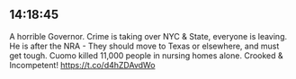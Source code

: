 ## 14:18:45
A horrible Governor. Crime is taking over NYC &amp; State, everyone is leaving. He is after the NRA - They should move to Texas or elsewhere, and must get tough. Cuomo killed 11,000 people in nursing homes alone. Crooked &amp; Incompetent! https://t.co/d4hZDAvdWo
